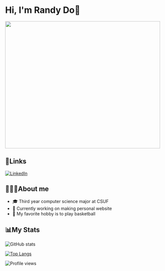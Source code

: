 # Hi, I'm Randy Do🫡

<img src="https://media.giphy.com/media/v1.Y2lkPTc5MGI3NjExNjhmMDg5OTY1ZmNiM2UwNWRiNjZhMWU2MTU3NWFlMzhjNzVhMWU2MCZjdD1z/W8oRwnoBndXVQ3OERD/giphy.gif" width="500" height="410" />

## 🔗Links
[![LinkedIn](https://img.shields.io/badge/LinkedIn-0077B5?style=for-the-badge&logo=linkedin&logoColor=white)](https://www.linkedin.com/in/randy-do-26b63b209)


## 👨🏻‍💻About me
- 🎓 Third year computer science major at CSUF
- 🤔 Currently working on making personal website
- 🏀 My favorite hobby is to play basketball

## 📊My Stats
![GitHub stats](https://github-readme-stats-sigma-five.vercel.app/api?username=randyydoo&show_icons=true&theme=algolia)  

[![Top Langs](https://github-readme-stats-sigma-five.vercel.app/api/top-langs/?username=randyydoo&layout=compact)](https://github.com/randyydoo/github-readme-stats)


![Profile views](https://gpvc.arturio.dev/randyydoo)  

